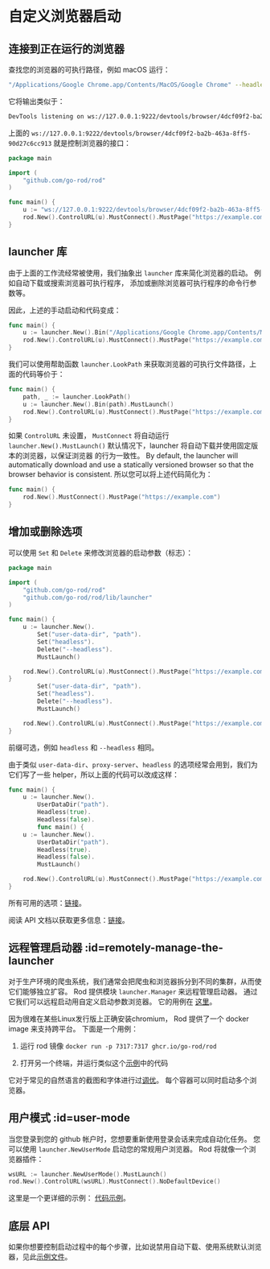 # 自定义浏览器启动

## 连接到正在运行的浏览器

查找您的浏览器的可执行路径，例如 macOS 运行：

```bash
"/Applications/Google Chrome.app/Contents/MacOS/Google Chrome" --headless --remote-debugging-port=9222
```

它将输出类似于：

```txt
DevTools listening on ws://127.0.0.1:9222/devtools/browser/4dcf09f2-ba2b-463a-8ff5-90d27c6cc913
```

上面的 `ws://127.0.0.1:9222/devtools/browser/4dcf09f2-ba2b-463a-8ff5-90d27c6cc913` 就是控制浏览器的接口：

```go
package main

import (
    "github.com/go-rod/rod"
)

func main() {
    u := "ws://127.0.0.1:9222/devtools/browser/4dcf09f2-ba2b-463a-8ff5-90d27c6cc913"
    rod.New().ControlURL(u).MustConnect().MustPage("https://example.com")
}
```

## launcher 库

由于上面的工作流经常被使用，我们抽象出 `launcher` 库来简化浏览器的启动。 例如自动下载或搜索浏览器可执行程序， 添加或删除浏览器可执行程序的命令行参数等。

因此，上述的手动启动和代码变成：

```go
func main() {
    u := launcher.New().Bin("/Applications/Google Chrome.app/Contents/MacOS/Google Chrome").MustLaunch()
    rod.New().ControlURL(u).MustConnect().MustPage("https://example.com")
}
```

我们可以使用帮助函数 `launcher.LookPath` 来获取浏览器的可执行文件路径，上面的代码等价于：

```go
func main() {
    path, _ := launcher.LookPath()
    u := launcher.New().Bin(path).MustLaunch()
    rod.New().ControlURL(u).MustConnect().MustPage("https://example.com")
}
```

如果 `ControlURL` 未设置， `MustConnect` 将自动运行 `launcher.New().MustLaunch()` 默认情况下，launcher 将自动下载并使用固定版本的浏览器，以保证浏览器 的行为一致性。 By default, the launcher will automatically download and use a statically versioned browser so that the browser behavior is consistent. 所以您可以将上述代码简化为：

```go
func main() {
    rod.New().MustConnect().MustPage("https://example.com")
}
```

## 增加或删除选项

可以使用 `Set` 和 `Delete` 来修改浏览器的启动参数（标志）：

```go
package main

import (
    "github.com/go-rod/rod"
    "github.com/go-rod/rod/lib/launcher"
)

func main() {
    u := launcher.New().
        Set("user-data-dir", "path").
        Set("headless").
        Delete("--headless").
        MustLaunch()

    rod.New().ControlURL(u).MustConnect().MustPage("https://example.com")
}
        Set("user-data-dir", "path").
        Set("headless").
        Delete("--headless").
        MustLaunch()

    rod.New().ControlURL(u).MustConnect().MustPage("https://example.com")
}
```

前缀可选，例如 `headless` 和 `--headless` 相同。

由于类似 `user-data-dir`、`proxy-server`、`headless` 的选项经常会用到，我们为它们写了一些 helper，所以上面的代码可以改成这样：

```go
func main() {
    u := launcher.New().
        UserDataDir("path").
        Headless(true).
        Headless(false).
        func main() {
    u := launcher.New().
        UserDataDir("path").
        Headless(true).
        Headless(false).
        MustLaunch()

    rod.New().ControlURL(u).MustConnect().MustPage("https://example.com")
}
```

所有可用的选项：[链接](https://peter.sh/experiments/chromium-command-line-switches)。

阅读 API 文档以获取更多信息：[链接](https://pkg.go.dev/github.com/go-rod/rod/lib/launcher#Launcher)。

## 远程管理启动器 :id=remotely-manage-the-launcher

对于生产环境的爬虫系统，我们通常会把爬虫和浏览器拆分到不同的集群，从而使它们能够独立扩容。 Rod 提供模块 `launcher.Manager` 来远程管理启动器。 通过它我们可以远程启动用自定义启动参数浏览器。 它的用例在 [这里](https://github.com/go-rod/rod/blob/master/lib/launcher/rod-manager/main.go)。

因为很难在某些Linux发行版上正确安装chromium， Rod 提供了一个 docker image 来支持跨平台。 下面是一个用例：

1. 运行 rod 镜像 `docker run -p 7317:7317 ghcr.io/go-rod/rod`

2. 打开另一个终端，并运行类似这个[示例](https://github.com/go-rod/rod/blob/master/lib/examples/launch-managed/main.go)中的代码

它对于常见的自然语言的截图和字体进行过[调优](https://github.com/go-rod/rod/blob/master/lib/docker/Dockerfile)。 每个容器可以同时启动多个浏览器。

## 用户模式 :id=user-mode

当您登录到您的 github 帐户时，您想要重新使用登录会话来完成自动化任务。 您可以使用 `launcher.NewUserMode` 启动您的常规用户浏览器。 Rod 将就像一个浏览器插件：

```go
wsURL := launcher.NewUserMode().MustLaunch()
rod.New().ControlURL(wsURL).MustConnect().NoDefaultDevice()
```

这里是一个更详细的示例： [代码示例](https://github.com/go-rod/rod/blob/master/lib/examples/use-rod-like-chrome-extension/main.go)。

## 底层 API

如果你想要控制启动过程中的每个步骤，比如说禁用自动下载、使用系统默认浏览器，见此[示例文件](https://github.com/go-rod/rod/blob/master/lib/launcher/example_test.go)。
